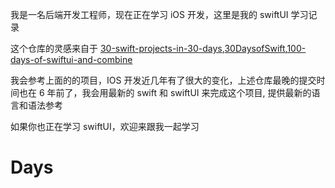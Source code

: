  我是一名后端开发工程师，现在正在学习 iOS 开发，这里是我的 swiftUI 学习记录

 这个仓库的灵感来自于 [30-swift-projects-in-30-days](https://github.com/nimomeng/30-swift-projects-in-30-days),[30DaysofSwift](https://github.com/allenwong/30DaysofSwift?tab=readme-ov-file),[100-days-of-swiftui-and-combine](https://github.com/CypherPoet/100-days-of-swiftui-and-combine)

我会参考上面的的项目，IOS 开发近几年有了很大的变化，上述仓库最晚的提交时间也在 6 年前了，我会用最新的 swift 和 swiftUI 来完成这个项目, 提供最新的语言和语法参考

 如果你也正在学习 swiftUI，欢迎来跟我一起学习

# Days 
